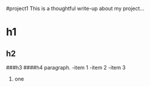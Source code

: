 #project1
This is a thoughtful write-up about my project...
# h1
## h2
###h3
####h4
paragraph.
-item 1
-item 2
-item 3
1. one